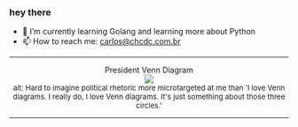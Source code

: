 ### hey there 

- :seedling: I’m currently learning Golang and learning more about Python
- :mailbox: How to reach me: carlos@chcdc.com.br


---


<!-- xkcd -->
<p align="center">President Venn Diagram</br><img src=https://imgs.xkcd.com/comics/president_venn_diagram.png></br><font size =2>alt: Hard to imagine political rhetoric more microtargeted at me than 'I love Venn diagrams. I really do, I love Venn diagrams. It's just something about those three circles.'</br></font></p></table></p> 


<!-- xkcd -->
---

